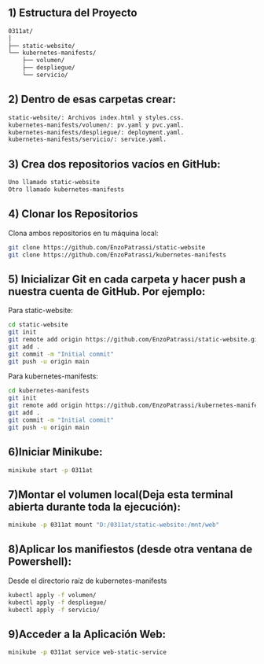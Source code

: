 ## 1) Estructura del Proyecto
```bash
0311at/
│
├── static-website/  
└── kubernetes-manifests/
    ├── volumen/ 
    ├── despliegue/ 
    └── servicio/
```
## 2) Dentro de esas carpetas crear:
```bash
static-website/: Archivos index.html y styles.css.
kubernetes-manifests/volumen/: pv.yaml y pvc.yaml.
kubernetes-manifests/despliegue/: deployment.yaml.
kubernetes-manifests/servicio/: service.yaml.
```
## 3) Crea dos repositorios vacíos en GitHub:
```bash
Uno llamado static-website
Otro llamado kubernetes-manifests
```
## 4) Clonar los Repositorios
Clona ambos repositorios en tu máquina local:
```bash
git clone https://github.com/EnzoPatrassi/static-website
git clone https://github.com/EnzoPatrassi/kubernetes-manifests
```
## 5) Inicializar Git en cada carpeta y hacer push a nuestra cuenta de GitHub. Por ejemplo:
Para static-website:
```bash
cd static-website
git init
git remote add origin https://github.com/EnzoPatrassi/static-website.git
git add .
git commit -m "Initial commit"
git push -u origin main
``` 
Para kubernetes-manifests:
```bash
cd kubernetes-manifests
git init
git remote add origin https://github.com/EnzoPatrassi/kubernetes-manifests.git
git add .
git commit -m "Initial commit"
git push -u origin main
```
## 6)Iniciar Minikube:
```bash
minikube start -p 0311at
```
## 7)Montar el volumen local(Deja esta terminal abierta durante toda la ejecución):
```bash
minikube -p 0311at mount "D:/0311at/static-website:/mnt/web"
```
## 8)Aplicar los manifiestos (desde otra ventana de Powershell):
Desde el directorio raíz de kubernetes-manifests
```bash
kubectl apply -f volumen/
kubectl apply -f despliegue/
kubectl apply -f servicio/
```
## 9)Acceder a la Aplicación Web:
```bash
minikube -p 0311at service web-static-service
```
